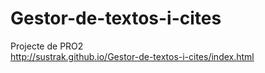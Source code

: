 # Gestor-de-textos-i-cites
Projecte de PRO2  
http://sustrak.github.io/Gestor-de-textos-i-cites/index.html
